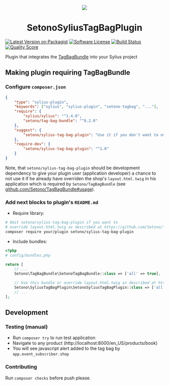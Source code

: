 <p align="center">
    <a href="https://sylius.com" target="_blank">
        <img src="https://demo.sylius.com/assets/shop/img/logo.png" />
    </a>
</p>

<h1 align="center">SetonoSyliusTagBagPlugin</h1>

<p align="center">

[![Latest Version on Packagist][ico-version]][link-packagist]
[![Software License][ico-license]](LICENSE)
[![Build Status][ico-travis]][link-travis]
[![Quality Score][ico-code-quality]][link-code-quality]

Plugin that integrates the [TagBagBundle](https://github.com/Setono/TagBagBundle) into your Sylius project

</p>

## Making plugin requiring TagBagBundle

### Configure `composer.json`

```json
{
    "type": "sylius-plugin",
    "keywords": ["sylius", "sylius-plugin", "setono-tagbag", "..."],
    "require": {
        "sylius/sylius": "^1.4.0",
        "setono/tag-bag-bundle": "^0.2.0"
    },
    "suggest": {
        "setono/sylius-tag-bag-plugin": "Use it if you don't want to override shop's layout.html.twig"
    },
    "require-dev": {
        "setono/sylius-tag-bag-plugin": "^1.0"
    }
}
```

Note, that `setono/sylius-tag-bag-plugin` should be development dependency to
give your plugin user (application developer) a chance to not use it if he 
already have overriden the shop's `layout.html.twig` in his application 
which is required by `Setono/TagBagBundle` (see [github.com/Setono/TagBagBundle#usage](https://github.com/Setono/TagBagBundle#usage)).

### Add next blocks to plugin's `README.md`

* Require library:

```bash
# Omit setono/sylius-tag-bag-plugin if you want to
# override layout.html.twig as described at https://github.com/Setono/TagBagBundle#usage
composer require your/plugin setono/sylius-tag-bag-plugin
```

* Include bundles: 

```php
<?php
# config/bundles.php

return [
    // ...
    Setono\TagBagBundle\SetonoTagBagBundle::class => ['all' => true],

    // Use this bundle or override layout.html.twig as described at https://github.com/Setono/TagBagBundle#usage
    Setono\SyliusTagBagPlugin\SetonoSyliusTagBagPlugin::class => ['all' => true],
    // ...
];
```

## Development

### Testing (manual)

* Run `composer try` to run test application
* Navigate to any product (http://localhost:8000/en_US/products/book)
* You will see javascript alert added to the tag bag by `app.event_subscriber.shop`

### Contributing

Run `composer checks` before push please.

[ico-version]: https://img.shields.io/packagist/v/setono/sylius-tag-bag-plugin.svg?style=flat-square
[ico-license]: https://img.shields.io/badge/license-MIT-brightgreen.svg?style=flat-square
[ico-travis]: https://travis-ci.com/Setono/SyliusTagBagPlugin.svg?branch=master
[ico-code-quality]: https://img.shields.io/scrutinizer/g/Setono/SyliusTagBagPlugin.svg?style=flat-square

[link-packagist]: https://packagist.org/packages/setono/sylius-tag-bag-plugin
[link-travis]: https://travis-ci.com/Setono/SyliusTagBagPlugin
[link-code-quality]: https://scrutinizer-ci.com/g/Setono/SyliusTagBagPlugin
